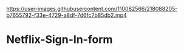 

https://user-images.githubusercontent.com/110082566/218088205-b7655792-f33e-4729-a8df-7d6fc7b85db2.mp4

# Netflix-Sign-In-form
